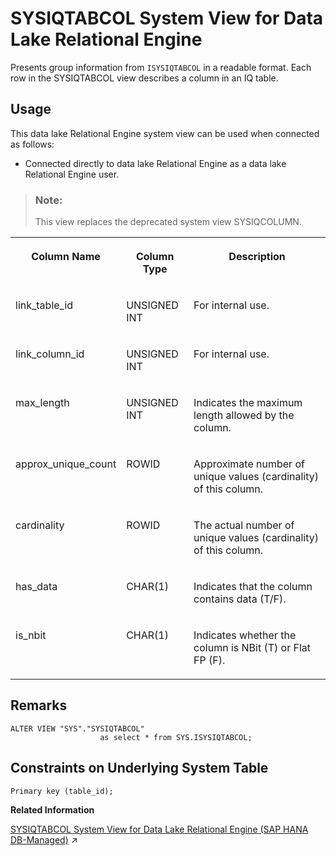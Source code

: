 <!-- loioa5d1bd5684f2101581e2c9c8b4c4669b -->

# SYSIQTABCOL System View for Data Lake Relational Engine

Presents group information from `ISYSIQTABCOL` in a readable format. Each row in the SYSIQTABCOL view describes a column in an IQ table.



<a name="loioa5d1bd5684f2101581e2c9c8b4c4669b__section_g1z_xv3_g4b"/>

## Usage

This data lake Relational Engine system view can be used when connected as follows:

-   Connected directly to data lake Relational Engine as a data lake Relational Engine user.



> ### Note:  
> This view replaces the deprecated system view SYSIQCOLUMN.


<table>
<tr>
<th valign="top">

Column Name

</th>
<th valign="top">

Column Type

</th>
<th valign="top">

Description

</th>
</tr>
<tr>
<td valign="top">

link\_table\_id

</td>
<td valign="top">

UNSIGNED INT

</td>
<td valign="top">

For internal use.

</td>
</tr>
<tr>
<td valign="top">

link\_column\_id

</td>
<td valign="top">

UNSIGNED INT

</td>
<td valign="top">

For internal use.

</td>
</tr>
<tr>
<td valign="top">

max\_length

</td>
<td valign="top">

UNSIGNED INT

</td>
<td valign="top">

Indicates the maximum length allowed by the column.

</td>
</tr>
<tr>
<td valign="top">

approx\_unique\_count

</td>
<td valign="top">

ROWID

</td>
<td valign="top">

Approximate number of unique values \(cardinality\) of this column.

</td>
</tr>
<tr>
<td valign="top">

cardinality

</td>
<td valign="top">

ROWID

</td>
<td valign="top">

The actual number of unique values \(cardinality\) of this column.

</td>
</tr>
<tr>
<td valign="top">

has\_data

</td>
<td valign="top">

CHAR\(1\)

</td>
<td valign="top">

Indicates that the column contains data \(T/F\).

</td>
</tr>
<tr>
<td valign="top">

is\_nbit

</td>
<td valign="top">

CHAR\(1\)

</td>
<td valign="top">

Indicates whether the column is NBit \(T\) or Flat FP \(F\).

</td>
</tr>
</table>



<a name="loioa5d1bd5684f2101581e2c9c8b4c4669b__SYSIQTABCOL_remarks1"/>

## Remarks

```
ALTER VIEW "SYS"."SYSIQTABCOL"
                    as select * from SYS.ISYSIQTABCOL;
```



<a name="loioa5d1bd5684f2101581e2c9c8b4c4669b__SYSIQTABCOL_constraints1"/>

## Constraints on Underlying System Table

```
Primary key (table_id);
```

**Related Information**  


[SYSIQTABCOL System View for Data Lake Relational Engine (SAP HANA DB-Managed)](https://help.sap.com/viewer/a898e08b84f21015969fa437e89860c8/2024_3_QRC/en-US/8387df93bb6c4a87acd9138dbaa18ba9.html "Presents group information from ISYSIQTABCOL in a readable format. Each row in the SYSIQTABCOL view describes a column in an IQ table.") :arrow_upper_right:

